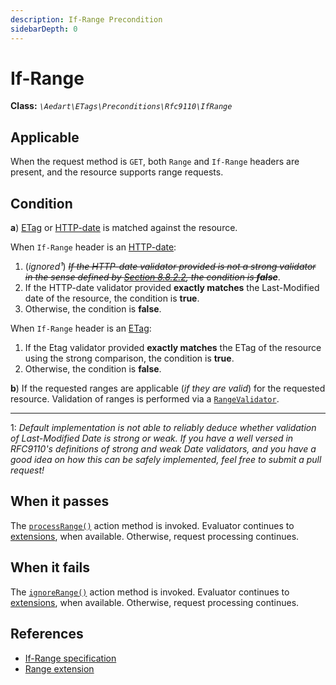 ```yaml
---
description: If-Range Precondition
sidebarDepth: 0
---
```


# If-Range

**Class:** _`\Aedart\ETags\Preconditions\Rfc9110\IfRange`_

## Applicable

When the request method is `GET`, both `Range` and `If-Range` headers are present, and the resource supports range requests.

## Condition

**a**) [ETag](https://httpwg.org/specs/rfc9110.html#field.etag) or [HTTP-date](https://httpwg.org/specs/rfc9110.html#http.date) is matched against the resource.

When `If-Range` header is an [HTTP-date](https://httpwg.org/specs/rfc9110.html#http.date):

1. (_ignored¹_) ~~_If the HTTP-date validator provided is not a strong validator in the sense defined by [Section 8.8.2.2](https://httpwg.org/specs/rfc9110.html#lastmod.comparison), the condition is **false**_~~.
2. If the HTTP-date validator provided **exactly matches** the Last-Modified date of the resource, the condition is **true**.
3. Otherwise, the condition is **false**.

When `If-Range` header is an [ETag](https://httpwg.org/specs/rfc9110.html#field.etag):

1. If the Etag validator provided **exactly matches** the ETag of the resource using the strong comparison, the condition is **true**.
2. Otherwise, the condition is **false**.

**b**) If the requested ranges are applicable (_if they are valid_) for the requested resource.
Validation of ranges is performed via a [`RangeValidator`](../range-validator.md).

---

1: _Default implementation is not able to reliably deduce whether validation of Last-Modified Date is strong or weak._
_If you have a well versed in RFC9110's definitions of strong and weak Date validators, and you have a good idea on how this can be safely implemented, feel free to submit a pull request!_

## When it passes

The [`processRange()`](../actions.md#process-range) action method is invoked.
Evaluator continues to [extensions](../extensions/README.md), when available. Otherwise, request processing continues.

## When it fails

The [`ignoreRange()`](../actions.md#ignore-range) action method is invoked.
Evaluator continues to [extensions](../extensions/README.md), when available. Otherwise, request processing continues.

## References

* [If-Range specification](https://httpwg.org/specs/rfc9110.html#field.if-range)
* [Range extension](../extensions/range.md)